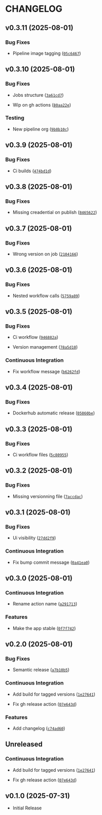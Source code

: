 # CHANGELOG

<!-- version list -->

## v0.3.11 (2025-08-01)

### Bug Fixes

- Pipeline image tagging
  ([`05c6467`](https://github.com/mrjk/ldap-control-panel/commit/05c6467b8c5533adcd9db472e939e51c13337612))


## v0.3.10 (2025-08-01)

### Bug Fixes

- Jobs structure
  ([`3a61cd7`](https://github.com/mrjk/ldap-control-panel/commit/3a61cd7d9556c1c8c1534080e2ae2be1590a798a))

- Wip on gh actions
  ([`80aa22e`](https://github.com/mrjk/ldap-control-panel/commit/80aa22e1975ab900efba6eebe615da244d483c0f))

### Testing

- New pipeline org
  ([`9b8b10c`](https://github.com/mrjk/ldap-control-panel/commit/9b8b10c5113dc83d9651d8982e26eab316fcc5ff))


## v0.3.9 (2025-08-01)

### Bug Fixes

- Ci builds
  ([`474bd1d`](https://github.com/mrjk/ldap-control-panel/commit/474bd1d3089ee43683b61bdb4bcbcf4716eee6c0))


## v0.3.8 (2025-08-01)

### Bug Fixes

- Missing creadential on publish
  ([`8465622`](https://github.com/mrjk/ldap-control-panel/commit/84656226d580371cbb99e283ebde984427672fb5))


## v0.3.7 (2025-08-01)

### Bug Fixes

- Wrong version on job
  ([`2104166`](https://github.com/mrjk/ldap-control-panel/commit/21041665ce49cc4c6e80b84daa5004e29724a522))


## v0.3.6 (2025-08-01)

### Bug Fixes

- Nested workflow calls
  ([`5759a89`](https://github.com/mrjk/ldap-control-panel/commit/5759a89ebea143e2d261a6e94d202f66687dfa4d))


## v0.3.5 (2025-08-01)

### Bug Fixes

- Ci workflow
  ([`946882a`](https://github.com/mrjk/ldap-control-panel/commit/946882a4167ccf1cb28d8312e0f327ff836f2e82))

- Version management
  ([`78a5d10`](https://github.com/mrjk/ldap-control-panel/commit/78a5d104eeb11842d67877265fea0a95fd384f1a))

### Continuous Integration

- Fix workflow message
  ([`b6262fd`](https://github.com/mrjk/ldap-control-panel/commit/b6262fd9b1dd875675068a1c03832e6bbc730b27))


## v0.3.4 (2025-08-01)

### Bug Fixes

- Dockerhub automatic release
  ([`05860be`](https://github.com/mrjk/ldap-control-panel/commit/05860be92a806a47f2bbe270a7a8a40625a5667f))


## v0.3.3 (2025-08-01)

### Bug Fixes

- Ci workflow files
  ([`5c80955`](https://github.com/mrjk/ldap-control-panel/commit/5c809553bd4ab84b12cc519dd3a3a7c610b1123f))


## v0.3.2 (2025-08-01)

### Bug Fixes

- Missing versionning file
  ([`7accdac`](https://github.com/mrjk/ldap-control-panel/commit/7accdac6b778dab359c40df05e9f2869e8f95ad3))


## v0.3.1 (2025-08-01)

### Bug Fixes

- Ui visibility
  ([`27dd2f9`](https://github.com/mrjk/ldap-control-panel/commit/27dd2f90422ff09e38648696bd7da1efeab72e87))

### Continuous Integration

- Fix bump commit message
  ([`0a41ea0`](https://github.com/mrjk/ldap-control-panel/commit/0a41ea0b53a7457434b6b63c01f1819e7cd51786))


## v0.3.0 (2025-08-01)

### Continuous Integration

- Rename action name
  ([`a291713`](https://github.com/mrjk/ldap-control-panel/commit/a29171329e54e32995718429e30791bcc14beae8))

### Features

- Make the app stable
  ([`0f7f742`](https://github.com/mrjk/ldap-control-panel/commit/0f7f7429c04a29162c6fdc995875f4323267ed4c))


## v0.2.0 (2025-08-01)

### Bug Fixes

- Semantic release
  ([`a7b10b5`](https://github.com/mrjk/ldap-control-panel/commit/a7b10b5f369a03e3a842100ba7251c8fecfa0e00))

### Continuous Integration

- Add build for tagged versions
  ([`1e27641`](https://github.com/mrjk/ldap-control-panel/commit/1e276414041a32bfae587c7902fc24dd3a38d6a1))

- Fix gh release action
  ([`07e643d`](https://github.com/mrjk/ldap-control-panel/commit/07e643d164ffc1233c3940ab6b7afe5f64fa6885))

### Features

- Add changelog
  ([`c74ad60`](https://github.com/mrjk/ldap-control-panel/commit/c74ad6059fdff95a8702436a7b35cfee748bc456))


## Unreleased

### Continuous Integration

- Add build for tagged versions
  ([`1e27641`](https://github.com/mrjk/ldap-control-panel/commit/1e276414041a32bfae587c7902fc24dd3a38d6a1))

- Fix gh release action
  ([`07e643d`](https://github.com/mrjk/ldap-control-panel/commit/07e643d164ffc1233c3940ab6b7afe5f64fa6885))


## v0.1.0 (2025-07-31)

- Initial Release
